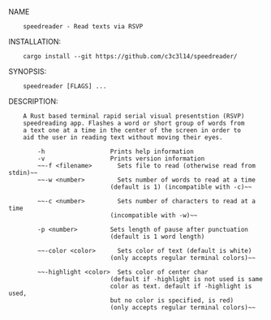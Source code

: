 NAME

        speedreader - Read texts via RSVP

INSTALLATION:

        cargo install --git https://github.com/c3c3l14/speedreader/

SYNOPSIS:

        speedreader [FLAGS] ...

DESCRIPTION:

        A Rust based terminal rapid serial visual presentstion (RSVP)
        speedreading app. Flashes a word or short group of words from
        a text one at a time in the center of the screen in order to 
        aid the user in reading text without moving their eyes.
        
            -h                  Prints help information
            -v                  Prints version information
            ~~-f <filename>       Sets file to read (otherwise read from stdin)~~
            ~~-w <number>         Sets number of words to read at a time 
                                (default is 1) (incompatible with -c)~~

            ~~-c <number>         Sets number of characters to read at a time 
                                (incompatible with -w)~~

            -p <number>         Sets length of pause after punctuation 
                                (default is 1 word length)

            ~~-color <color>      Sets color of text (default is white) 
                                (only accepts regular terminal colors)~~

            ~~-highlight <color>  Sets color of center char 
                                (default if -highlight is not used is same
                                color as text. default if -highlight is used,
                                but no color is specified, is red) 
                                (only accepts regular terminal colors)~~
